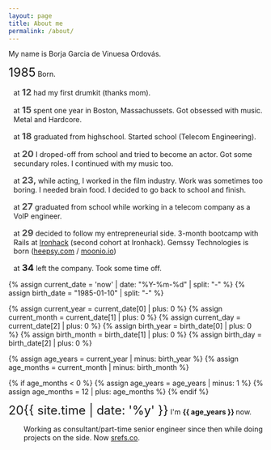```yaml
---
layout: page
title: About me
permalink: /about/
---
```

<div>
<p>My name is Borja Garcia de Vinuesa Ordovás.</p>
</div>
<p> <span style="font-size: 24px;">1985</span> Born.</p>
<div style="padding-left: 10px;">
<p>at <span style="font-size: 18px"><strong style="color: #4f4f4f;">12</strong></span> had my first drumkit (thanks mom).</p>
<p>at <span style="font-size: 18px"><strong style="color: #4f4f4f;">15</strong></span> spent one year in Boston, Massachussets. Got obsessed with music. Metal and Hardcore.      </p>
<p>at <span style="font-size: 18px"><strong style="color: #4f4f4f;">18</strong></span> graduated from highschool. Started school (Telecom Engineering).      </p>
<p>at <span style="font-size: 18px"><strong style="color: #4f4f4f;">20</strong></span> I droped-off from school and tried to become an actor. Got some secundary roles. I continued with my music too.      </p>
<p>at <span style="font-size: 18px"><strong style="color: #4f4f4f;">23</strong>,</span> while acting, I worked in the film industry. Work was sometimes too boring. I needed brain food. I decided to go back to school and finish.      </p>
<p>at <span style="font-size: 18px"><strong style="color: #4f4f4f;">27</strong></span> graduated from school while working in a telecom company as a VoIP engineer.      </p>
<p>at <span style="font-size: 18px"><strong style="color: #4f4f4f;">29</strong></span> decided to follow my entrepreneurial side. 3-month bootcamp with Rails at <a href="https://www.ironhack.com/">Ironhack</a> (second cohort at Ironhack). Gemssy Technologies is born (<a href="https://heepsy.com">heepsy.com</a> / <a href="https://www.moonio.io">moonio.io</a>)</p>
<p>at <span style="font-size: 18px"><strong>34</strong></span> left the company. Took some time off.</p>
</div>

{% assign current_date = 'now' | date: "%Y-%m-%d" | split: "-" %}
{% assign birth_date = "1985-01-10" | split: "-" %}

{% assign current_year = current_date[0] | plus: 0 %}
{% assign current_month = current_date[1] | plus: 0 %}
{% assign current_day = current_date[2] | plus: 0 %}
{% assign birth_year = birth_date[0] | plus: 0 %}
{% assign birth_month = birth_date[1] | plus: 0 %}
{% assign birth_day = birth_date[2] | plus: 0 %}

{% assign age_years = current_year | minus: birth_year %}
{% assign age_months = current_month | minus: birth_month %}

{% if age_months < 0 %}
  {% assign age_years = age_years | minus: 1 %}
  {% assign age_months = 12 | plus: age_months %}
{% endif %}


<p style="margin-bottom: 0px;"> <span style="font-size: 24px;">20{{ site.time | date: '%y' }}</span> I'm <strong>{{ age_years }} </strong> now.</p>
<p style="padding-left: 30px;">Working as consultant/part-time senior engineer since then while doing projects on the side. Now <a href="https://srefs.co">srefs.co</a>.